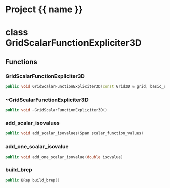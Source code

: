 <script setup>
import {useRoute} from 'vitepress'
const {path} = useRoute()
const tokens = path.split('/')
const words = tokens[2].split('-');
for (let i = 0; i < words.length; i++) {
    words[i] = words[i].charAt(0).toUpperCase() + words[i].slice(1);
    words[i] = words[i].replace('geode', 'Geode')
}
const name = words.join('-');
</script>
# Project {{ name }}

# class GridScalarFunctionExpliciter3D


## Functions

### GridScalarFunctionExpliciter3D

```cpp
public void GridScalarFunctionExpliciter3D(const Grid3D & grid, basic_string_view scalar_function_name)
```


### ~GridScalarFunctionExpliciter3D

```cpp
public void ~GridScalarFunctionExpliciter3D()
```


### add_scalar_isovalues

```cpp
public void add_scalar_isovalues(Span scalar_function_values)
```


### add_one_scalar_isovalue

```cpp
public void add_one_scalar_isovalue(double isovalue)
```


### build_brep

```cpp
public BRep build_brep()
```




